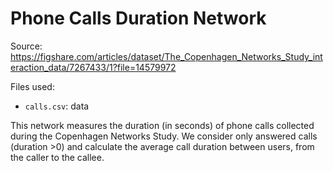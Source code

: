 # Phone Calls Duration Network

Source: <https://figshare.com/articles/dataset/The_Copenhagen_Networks_Study_interaction_data/7267433/1?file=14579972>

Files used:
- `calls.csv`: data

This network measures the duration (in seconds) of phone calls collected during the Copenhagen Networks Study. We consider only answered calls (duration >0) and calculate the average call duration between users, from the caller to the callee.
